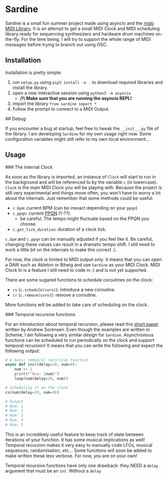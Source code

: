 # Sardine

Sardine is a small fun summer project made using asyncio and the [mido MIDI Library](https://github.com/mido/mido). It is an attempt to get a small MIDI Clock and MIDI scheduling library ready for sequencing synthesizers and hardware drum machines on-the-fly. For the time being, I will try to support the whole range of MIDI messages before trying to branch out using OSC.

## Installation

Installation is pretty simple:
1) run `setup.py` using `pip3 install -e .` to download required libraries and install the library.
2) open a new interactive session using `python3 -m asyncio`
   - **/!\\ Make sure that you are running the asyncio REPL!**
3) import the library `from sardine import *`
4) Follow the prompt to connect to a MIDI Output.

## Debug

If you encounter a bug at startup, feel free to tweak the `__init__.py` file of the library. I am developing `Sardine` for my own usage right now. Some configuration variables might still refer to my own local environment...

## Usage

### The internal Clock

As soon as the library is imported, an instance of `Clock` will start to run in the background and will be referenced to by the variable `c` (in lowercase). `Clock` is the main MIDI Clock you will be playing with. Because the project is still very experimental and things move often, you won't have to worry a lot about the internals. Just remember that some methods could be useful:
* `c.bpm`: current BPM (can be inexact depending on your `ppqn`)
* `c.ppqn`: current [PPQN](https://en.wikipedia.org/wiki/Pulses_per_quarter_note) (1-??).
  - be careful. The tempo might fluctuate based on the PPQN you choose.
* `c.get_tick_duration`: duration of a clock tick.

`c.bpm` and `c.ppqn` can be manually adjusted if you feel like it. Be careful, changing these values can result in a dramatic tempo shift. I still need to work a little bit on the internals to make this correct :).

For now, the clock is limited to MIDI output only. It means that you can open a DAW such as Ableton or Bitwig and use `Sardine` as your MIDI Clock. MIDI Clock In is a feature I still need to code in :) and is not yet supported.

There are some sugared functions to schedule coroutines on the clock:
- `cs` (`c.schedule(coro)`): introduce a new coroutine.
- `cr` (`c.remove(coro)`): remove a coroutine.

More functions will be added to take care of scheduling on the clock.

### Temporal recursive functions

For an introduction about temporal recursion, please read this [short paper](http://extempore.moso.com.au/temporal_recursion.html) written by Andrew Sorensen. Even though the examples are written in Scheme, I am following a very similar design for `Sardine`. Asynchronous functions can be scheduled to run periodically on the clock and support temporal recursion! It means that you can write the following and expect the following output:

```python
# A basic temporal recursive function
async def incr(delay=20, num=0):
    num += 1
    print(f"Num: {num}")
    loop(num(delay=20, num))

# Scheduling it on the clock
cs(num(delay=20, num=0))

# Output
# Num: 1
# Num: 2
# Num: 3
# Num: 4
# Num: 5
```

This is an incredibely useful feature to keep track of state between iterations of your function. It has some musical implications as well! Temporal recursion makes it very easy to manually code LFOs, musical sequences, randomisation, etc... Some functions will soon be added to make written these less verbose. For now, you are on your own!

Temporal recursive functions have only one drawback: they NEED a `delay` argument that must be an `int`. Without a `delay`
